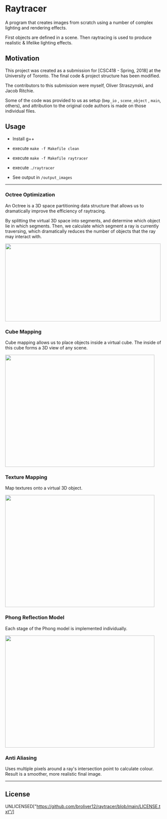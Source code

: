 # Raytracer

A program that creates images from scratch using a number of complex lighting and rendering effects.

First objects are defined in a scene. 
Then raytracing is used to produce realistic & lifelike lighting effects.

## Motivation

This project was created as a submission for [CSC418 - Spring, 2018] at the University of Toronto. The final code & project structure has been modified.

The contributors to this submission were myself, Oliver Straszynski, and Jacob Ritchie.

Some of the code was provided to us as setup (`bmp_io` , `scene_object` , `main`, others), and attribution to the original code authors is made on those individual files.

## Usage

- Install g++

- execute `make -f Makefile clean`

- execute `make -f Makefile raytracer`

- execute `./raytracer`

- See output in `/output_images`

---

### Octree Optimization

An Octree is a 3D space partitioning data structure that allows us to dramatically improve the efficiency of raytracing.

By splitting the virtual 3D space into segments, and determine which object lie in which segments.
Then, we calculate which segment a ray is currently traversing, which dramatically reduces the number of objects that the ray may interact with.

<img width=500 height=250 src="https://github.com/broliver12/raytracer/blob/main/images/octree.png?raw=true"/>

### Cube Mapping

Cube mapping allows us to place objects inside a virtual cube. The inside of this cube forms a 3D view of any scene.

<img width=480 height=360 src="https://github.com/broliver12/raytracer/blob/main/images/cube.bmp?raw=true"/>

### Texture Mapping

Map textures onto a virtual 3D object. 

<img width=480 height=360 src="https://github.com/broliver12/raytracer/blob/main/images/globe.bmp?raw=true"/>

### Phong Reflection Model

Each stage of the Phong model is implemented individually.

<img width=480 height=360 src="https://github.com/broliver12/raytracer/blob/main/images/reflect.bmp?raw=true"/>

### Anti Aliasing

Uses multiple pixels around a ray's intersection point to calculate colour. Result is a smoother, more realistic final image.

---

## License

UNLICENSED["https://github.com/broliver12/raytracer/blob/main/LICENSE.txt"/]
